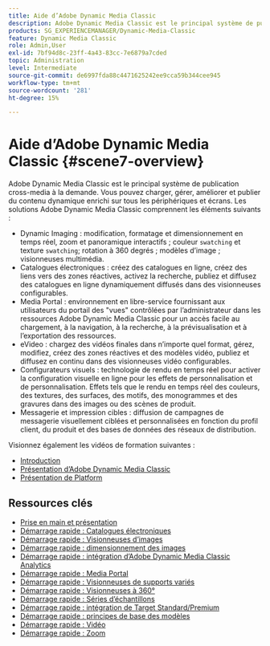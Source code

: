 ```yaml
---
title: Aide d’Adobe Dynamic Media Classic
description: Adobe Dynamic Media Classic est le principal système de publication cross-media à la demande. Vous pouvez charger, gérer, améliorer et publier du contenu dynamique enrichi sur tous les périphériques et écrans.
products: SG_EXPERIENCEMANAGER/Dynamic-Media-Classic
feature: Dynamic Media Classic
role: Admin,User
exl-id: 7bf94d8c-23ff-4a43-83cc-7e6879a7cded
topic: Administration
level: Intermediate
source-git-commit: de6997fda88c4471625242ee9cca59b344cee945
workflow-type: tm+mt
source-wordcount: '281'
ht-degree: 15%

---
```


# Aide d’Adobe Dynamic Media Classic {#scene7-overview}

Adobe Dynamic Media Classic est le principal système de publication cross-media à la demande. Vous pouvez charger, gérer, améliorer et publier du contenu dynamique enrichi sur tous les périphériques et écrans. Les solutions Adobe Dynamic Media Classic comprennent les éléments suivants :

* Dynamic Imaging : modification, formatage et dimensionnement en temps réel, zoom et panoramique interactifs ; couleur `swatching` et texture `swatching`; rotation à 360 degrés ; modèles d’image ; visionneuses multimédia.
* Catalogues électroniques : créez des catalogues en ligne, créez des liens vers des zones réactives, activez la recherche, publiez et diffusez des catalogues en ligne dynamiquement diffusés dans des visionneuses configurables.
* Media Portal : environnement en libre-service fournissant aux utilisateurs du portail des &quot;vues&quot; contrôlées par l’administrateur dans les ressources Adobe Dynamic Media Classic pour un accès facile au chargement, à la navigation, à la recherche, à la prévisualisation et à l’exportation des ressources.
* eVideo : chargez des vidéos finales dans n’importe quel format, gérez, modifiez, créez des zones réactives et des modèles vidéo, publiez et diffusez en continu dans des visionneuses vidéo configurables.
* Configurateurs visuels : technologie de rendu en temps réel pour activer la configuration visuelle en ligne pour les effets de personnalisation et de personnalisation. Effets tels que le rendu en temps réel des couleurs, des textures, des surfaces, des motifs, des monogrammes et des gravures dans des images ou des scènes de produit.
* Messagerie et impression cibles : diffusion de campagnes de messagerie visuellement ciblées et personnalisées en fonction du profil client, du produit et des bases de données des réseaux de distribution.

Visionnez également les vidéos de formation suivantes :

* [Introduction](https://s7d5.scene7.com/s7viewers/html5/VideoViewer.html?videoserverurl=https://s7d5.scene7.com/is/content/&amp;emailurl=https://s7d5.scene7.com/s7/emailFriend&amp;serverUrl=https://s7d5.scene7.com/is/image/&amp;config=Scene7SharedAssets/Universal_HTML5_Video&amp;contenturl=https://s7d5.scene7.com/skins/&amp;asset=S7tutorials/570_Introduction_converted%20renamed_Getting%20Started-AVS)
* [Présentation d’Adobe Dynamic Media Classic](https://s7d5.scene7.com/s7viewers/html5/VideoViewer.html?videoserverurl=https://s7d5.scene7.com/is/content/&amp;emailurl=https://s7d5.scene7.com/s7/emailFriend&amp;serverUrl=https://s7d5.scene7.com/is/image/&amp;config=Scene7SharedAssets/Universal_HTML5_Video&amp;contenturl=https://s7d5.scene7.com/skins/&amp;asset=S7tutorials/577_What%20is%20Scene7_converted%20renamed_Getting%20Started-AVS)
* [Présentation de Platform](https://s7d5.scene7.com/s7viewers/html5/VideoViewer.html?videoserverurl=https://s7d5.scene7.com/is/content/&amp;emailurl=https://s7d5.scene7.com/s7/emailFriend&amp;serverUrl=https://s7d5.scene7.com/is/image/&amp;config=Scene7SharedAssets/Universal_HTML5_Video&amp;contenturl=https://s7d5.scene7.com/skins/&amp;asset=S7tutorials/572_Platform%20Overview_converted%20renamed_Getting%20Started-AVS)

## Ressources clés

* [Prise en main et présentation](/help/using/dmc-platform-overview.md)
* [Démarrage rapide : Catalogues électroniques](/help/using/quick-start-ecatalog.md)
* [Démarrage rapide : Visionneuses d’images](/help/using/quick-start-image-sets.md)
* [Démarrage rapide : dimensionnement des images](/help/using/quick-start-image-sizing.md)
* [Démarrage rapide : intégration d’Adobe Dynamic Media Classic Analytics](/help/using/quick-start-integrating-dmc-analytics.md)
* [Démarrage rapide : Media Portal](/help/using/quick-start-media-portal-administration.md)
* [Démarrage rapide : Visionneuses de supports variés](/help/using/quick-start-mixed-media-sets.md)
* [Démarrage rapide : Visionneuses à 360°](/help/using/quick-start-spin-sets.md)
* [Démarrage rapide : Séries d’échantillons](/help/using/quick-start-swatch-sets.md)
* [Démarrage rapide : intégration de Target Standard/Premium](/help/using/quick-start-target-integration.md)
* [Démarrage rapide : principes de base des modèles](/help/using/quick-start-template-basics.md)
* [Démarrage rapide : Vidéo](/help/using/quick-start-video.md)
* [Démarrage rapide : Zoom](/help/using/quick-start-zoom.md)
